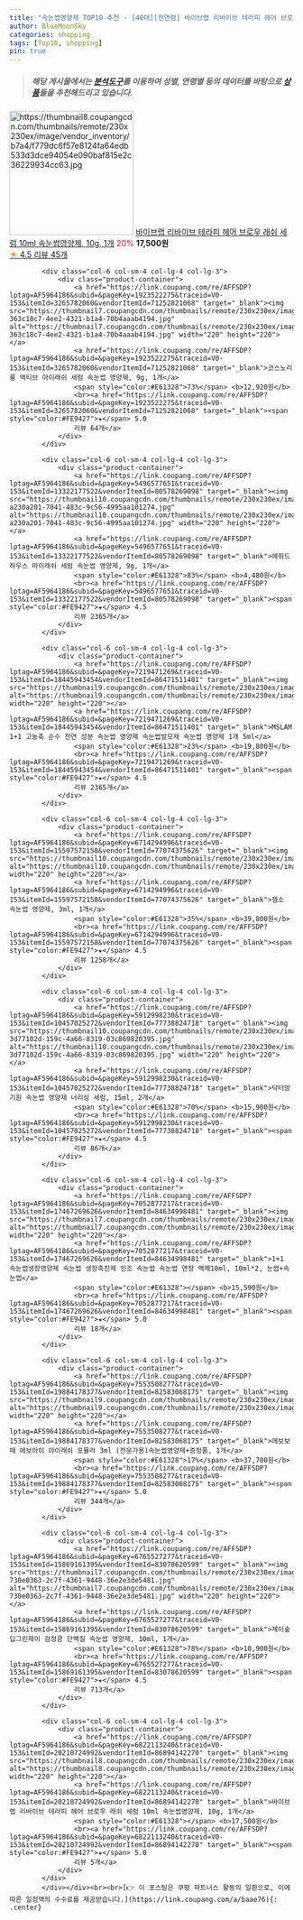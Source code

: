 ```yaml
---
title: "속눈썹영양제 TOP10 추천 - [40대][전연령] 바이브랩 리바이브 테라피 헤어 브로우 래쉬 세럼 10ml 속눈썹영양제, 10g, 1개"
author: BlueMoonSky
categories: shopping
tags: [Top10, shopping]
pin: true
---
```


> ##### 해당 게시물에서는 [**분석도구**](https://itemscout.io/)를 이용하여 **성별**, **연령별** 등의 데이터를 바탕으로 [**상품**](https://link.coupang.com/a/baae76)들을 추천해드리고 있습니다.
<div class="container"><div class="row">
            <div class="col-6 col-sm-4 col-lg-4 col-lg-3">
                <div class="product-container">
                    <a href="https://link.coupang.com/re/AFFSDP?lptag=AF5964186&subid=&pageKey=6822113240&traceid=V0-153&itemId=20210724992&vendorItemId=86894142270" target="_blank"><img src="https://thumbnail8.coupangcdn.com/thumbnails/remote/230x230ex/image/vendor_inventory/b7a4/f779dc6f57e8124fa64edb533d3dce94054e090baf815e2c36229934cc63.jpg" alt="https://thumbnail8.coupangcdn.com/thumbnails/remote/230x230ex/image/vendor_inventory/b7a4/f779dc6f57e8124fa64edb533d3dce94054e090baf815e2c36229934cc63.jpg" width="220" height="220"></a>
                    <a href="https://link.coupang.com/re/AFFSDP?lptag=AF5964186&subid=&pageKey=6822113240&traceid=V0-153&itemId=20210724992&vendorItemId=86894142270" target="_blank">바이브랩 리바이브 테라피 헤어 브로우 래쉬 세럼 10ml 속눈썹영양제, 10g, 1개</a>
                    <span style="color:#E61328">20%</span> <b>17,500원</b>
                    <br><a href="https://link.coupang.com/re/AFFSDP?lptag=AF5964186&subid=&pageKey=6822113240&traceid=V0-153&itemId=20210724992&vendorItemId=86894142270" target="_blank"><span style="color:#FE9427">★</span> 4.5
                    리뷰 45개</a>
                </div>
            </div>
            
            <div class="col-6 col-sm-4 col-lg-4 col-lg-3">
                <div class="product-container">
                    <a href="https://link.coupang.com/re/AFFSDP?lptag=AF5964186&subid=&pageKey=1923522275&traceid=V0-153&itemId=3265782060&vendorItemId=71252821068" target="_blank"><img src="https://thumbnail7.coupangcdn.com/thumbnails/remote/230x230ex/image/retail/images/3227743068838015-363c18c7-4ee2-4321-b1a4-70b4aaab4194.jpg" alt="https://thumbnail7.coupangcdn.com/thumbnails/remote/230x230ex/image/retail/images/3227743068838015-363c18c7-4ee2-4321-b1a4-70b4aaab4194.jpg" width="220" height="220"></a>
                    <a href="https://link.coupang.com/re/AFFSDP?lptag=AF5964186&subid=&pageKey=1923522275&traceid=V0-153&itemId=3265782060&vendorItemId=71252821068" target="_blank">코스노리 롱 액티브 아이래쉬 세럼 속눈썹 영양제, 9g, 1개</a>
                    <span style="color:#E61328">73%</span> <b>12,920원</b>
                    <br><a href="https://link.coupang.com/re/AFFSDP?lptag=AF5964186&subid=&pageKey=1923522275&traceid=V0-153&itemId=3265782060&vendorItemId=71252821068" target="_blank"><span style="color:#FE9427">★</span> 5.0
                    리뷰 64개</a>
                </div>
            </div>
            
            <div class="col-6 col-sm-4 col-lg-4 col-lg-3">
                <div class="product-container">
                    <a href="https://link.coupang.com/re/AFFSDP?lptag=AF5964186&subid=&pageKey=5496577651&traceid=V0-153&itemId=13322177522&vendorItemId=80578269098" target="_blank"><img src="https://thumbnail10.coupangcdn.com/thumbnails/remote/230x230ex/image/retail/images/671552078397913-a230a201-7041-483c-9c56-4995aa101274.jpg" alt="https://thumbnail10.coupangcdn.com/thumbnails/remote/230x230ex/image/retail/images/671552078397913-a230a201-7041-483c-9c56-4995aa101274.jpg" width="220" height="220"></a>
                    <a href="https://link.coupang.com/re/AFFSDP?lptag=AF5964186&subid=&pageKey=5496577651&traceid=V0-153&itemId=13322177522&vendorItemId=80578269098" target="_blank">에뛰드하우스 마이래쉬 세럼 속눈썹 영양제, 9g, 1개</a>
                    <span style="color:#E61328">83%</span> <b>4,480원</b>
                    <br><a href="https://link.coupang.com/re/AFFSDP?lptag=AF5964186&subid=&pageKey=5496577651&traceid=V0-153&itemId=13322177522&vendorItemId=80578269098" target="_blank"><span style="color:#FE9427">★</span> 4.5
                    리뷰 2365개</a>
                </div>
            </div>
            
            <div class="col-6 col-sm-4 col-lg-4 col-lg-3">
                <div class="product-container">
                    <a href="https://link.coupang.com/re/AFFSDP?lptag=AF5964186&subid=&pageKey=7219471269&traceid=V0-153&itemId=18445943454&vendorItemId=86471511401" target="_blank"><img src="https://thumbnail9.coupangcdn.com/thumbnails/remote/230x230ex/image/vendor_inventory/2369/69b9c6072fa3908fe2465b7e42962574d658a8fe20618e909b4fb3e2c17c.jpg" alt="https://thumbnail9.coupangcdn.com/thumbnails/remote/230x230ex/image/vendor_inventory/2369/69b9c6072fa3908fe2465b7e42962574d658a8fe20618e909b4fb3e2c17c.jpg" width="220" height="220"></a>
                    <a href="https://link.coupang.com/re/AFFSDP?lptag=AF5964186&subid=&pageKey=7219471269&traceid=V0-153&itemId=18445943454&vendorItemId=86471511401" target="_blank">MSLAM 1+1 고농축 순수 천연 성분 속눈썹 영양제 속눈썹발모제 속눈썹 영양제 1개 5ml</a>
                    <span style="color:#E61328">23%</span> <b>19,800원</b>
                    <br><a href="https://link.coupang.com/re/AFFSDP?lptag=AF5964186&subid=&pageKey=7219471269&traceid=V0-153&itemId=18445943454&vendorItemId=86471511401" target="_blank"><span style="color:#FE9427">★</span> 4.5
                    리뷰 2365개</a>
                </div>
            </div>
            
            <div class="col-6 col-sm-4 col-lg-4 col-lg-3">
                <div class="product-container">
                    <a href="https://link.coupang.com/re/AFFSDP?lptag=AF5964186&subid=&pageKey=6714294996&traceid=V0-153&itemId=15597572158&vendorItemId=77074375626" target="_blank"><img src="https://thumbnail10.coupangcdn.com/thumbnails/remote/230x230ex/image/vendor_inventory/3ac5/25cf9604b61a7397347cb0623ef9d6471eeb60841130d4d0aa50135e2e20.jpg" alt="https://thumbnail10.coupangcdn.com/thumbnails/remote/230x230ex/image/vendor_inventory/3ac5/25cf9604b61a7397347cb0623ef9d6471eeb60841130d4d0aa50135e2e20.jpg" width="220" height="220"></a>
                    <a href="https://link.coupang.com/re/AFFSDP?lptag=AF5964186&subid=&pageKey=6714294996&traceid=V0-153&itemId=15597572158&vendorItemId=77074375626" target="_blank">젬소 속눈썹 영양제, 3ml, 1개</a>
                    <span style="color:#E61328">35%</span> <b>39,800원</b>
                    <br><a href="https://link.coupang.com/re/AFFSDP?lptag=AF5964186&subid=&pageKey=6714294996&traceid=V0-153&itemId=15597572158&vendorItemId=77074375626" target="_blank"><span style="color:#FE9427">★</span> 4.5
                    리뷰 1258개</a>
                </div>
            </div>
            
            <div class="col-6 col-sm-4 col-lg-4 col-lg-3">
                <div class="product-container">
                    <a href="https://link.coupang.com/re/AFFSDP?lptag=AF5964186&subid=&pageKey=5912998230&traceid=V0-153&itemId=10457025272&vendorItemId=77738824718" target="_blank"><img src="https://thumbnail10.coupangcdn.com/thumbnails/remote/230x230ex/image/retail/images/3227286199144159-3d77102d-159c-4a66-8319-03c869820395.jpg" alt="https://thumbnail10.coupangcdn.com/thumbnails/remote/230x230ex/image/retail/images/3227286199144159-3d77102d-159c-4a66-8319-03c869820395.jpg" width="220" height="220"></a>
                    <a href="https://link.coupang.com/re/AFFSDP?lptag=AF5964186&subid=&pageKey=5912998230&traceid=V0-153&itemId=10457025272&vendorItemId=77738824718" target="_blank">닥터방기원 속눈썹 영양제 너리싱 세럼, 15ml, 2개</a>
                    <span style="color:#E61328">70%</span> <b>15,900원</b>
                    <br><a href="https://link.coupang.com/re/AFFSDP?lptag=AF5964186&subid=&pageKey=5912998230&traceid=V0-153&itemId=10457025272&vendorItemId=77738824718" target="_blank"><span style="color:#FE9427">★</span> 4.5
                    리뷰 86개</a>
                </div>
            </div>
            
            <div class="col-6 col-sm-4 col-lg-4 col-lg-3">
                <div class="product-container">
                    <a href="https://link.coupang.com/re/AFFSDP?lptag=AF5964186&subid=&pageKey=7052877217&traceid=V0-153&itemId=17467269626&vendorItemId=84634998481" target="_blank"><img src="https://thumbnail7.coupangcdn.com/thumbnails/remote/230x230ex/image/vendor_inventory/f35a/3d0d52e59b175a41f38961de0c1694ef068b2dd070f2c302d640df430cf8.jpeg" alt="https://thumbnail7.coupangcdn.com/thumbnails/remote/230x230ex/image/vendor_inventory/f35a/3d0d52e59b175a41f38961de0c1694ef068b2dd070f2c302d640df430cf8.jpeg" width="220" height="220"></a>
                    <a href="https://link.coupang.com/re/AFFSDP?lptag=AF5964186&subid=&pageKey=7052877217&traceid=V0-153&itemId=17467269626&vendorItemId=84634998481" target="_blank">1+1 속눈썹생장영양제 속눈썹 생장촉진제 인조 속눈썹 속눈썹 연장 액체10ml, 10ml*2, 눈썹+속눈썹</a>
                    <span style="color:#E61328"></span> <b>15,590원</b>
                    <br><a href="https://link.coupang.com/re/AFFSDP?lptag=AF5964186&subid=&pageKey=7052877217&traceid=V0-153&itemId=17467269626&vendorItemId=84634998481" target="_blank"><span style="color:#FE9427">★</span> 5.0
                    리뷰 18개</a>
                </div>
            </div>
            
            <div class="col-6 col-sm-4 col-lg-4 col-lg-3">
                <div class="product-container">
                    <a href="https://link.coupang.com/re/AFFSDP?lptag=AF5964186&subid=&pageKey=7553508277&traceid=V0-153&itemId=19884178377&vendorItemId=82583068175" target="_blank"><img src="https://thumbnail9.coupangcdn.com/thumbnails/remote/230x230ex/image/vendor_inventory/4385/3a8c8be35c77ffd26a8b8f11bcb51c1fe8de8542d94a6d51d1ae55b4e109.jpg" alt="https://thumbnail9.coupangcdn.com/thumbnails/remote/230x230ex/image/vendor_inventory/4385/3a8c8be35c77ffd26a8b8f11bcb51c1fe8de8542d94a6d51d1ae55b4e109.jpg" width="220" height="220"></a>
                    <a href="https://link.coupang.com/re/AFFSDP?lptag=AF5964186&subid=&pageKey=7553508277&traceid=V0-153&itemId=19884178377&vendorItemId=82583068175" target="_blank">에보보떼 에보아이 아이래쉬 포뮬라 3ml (전문가용)속눈썹영양제+증정품, 1개</a>
                    <span style="color:#E61328">17%</span> <b>37,700원</b>
                    <br><a href="https://link.coupang.com/re/AFFSDP?lptag=AF5964186&subid=&pageKey=7553508277&traceid=V0-153&itemId=19884178377&vendorItemId=82583068175" target="_blank"><span style="color:#FE9427">★</span> 5.0
                    리뷰 344개</a>
                </div>
            </div>
            
            <div class="col-6 col-sm-4 col-lg-4 col-lg-3">
                <div class="product-container">
                    <a href="https://link.coupang.com/re/AFFSDP?lptag=AF5964186&subid=&pageKey=6765527277&traceid=V0-153&itemId=15869161395&vendorItemId=83078620599" target="_blank"><img src="https://thumbnail7.coupangcdn.com/thumbnails/remote/230x230ex/image/retail/images/4858356017789027-730e0363-2c7f-4361-9448-36e2e3de5481.jpg" alt="https://thumbnail7.coupangcdn.com/thumbnails/remote/230x230ex/image/retail/images/4858356017789027-730e0363-2c7f-4361-9448-36e2e3de5481.jpg" width="220" height="220"></a>
                    <a href="https://link.coupang.com/re/AFFSDP?lptag=AF5964186&subid=&pageKey=6765527277&traceid=V0-153&itemId=15869161395&vendorItemId=83078620599" target="_blank">제이숲 딥그린제이 검정콩 단백질 속눈썹 영양제, 10ml, 1개</a>
                    <span style="color:#E61328">78%</span> <b>10,900원</b>
                    <br><a href="https://link.coupang.com/re/AFFSDP?lptag=AF5964186&subid=&pageKey=6765527277&traceid=V0-153&itemId=15869161395&vendorItemId=83078620599" target="_blank"><span style="color:#FE9427">★</span> 4.5
                    리뷰 713개</a>
                </div>
            </div>
            
            <div class="col-6 col-sm-4 col-lg-4 col-lg-3">
                <div class="product-container">
                    <a href="https://link.coupang.com/re/AFFSDP?lptag=AF5964186&subid=&pageKey=6822113240&traceid=V0-153&itemId=20210724992&vendorItemId=86894142270" target="_blank"><img src="https://thumbnail8.coupangcdn.com/thumbnails/remote/230x230ex/image/vendor_inventory/b7a4/f779dc6f57e8124fa64edb533d3dce94054e090baf815e2c36229934cc63.jpg" alt="https://thumbnail8.coupangcdn.com/thumbnails/remote/230x230ex/image/vendor_inventory/b7a4/f779dc6f57e8124fa64edb533d3dce94054e090baf815e2c36229934cc63.jpg" width="220" height="220"></a>
                    <a href="https://link.coupang.com/re/AFFSDP?lptag=AF5964186&subid=&pageKey=6822113240&traceid=V0-153&itemId=20210724992&vendorItemId=86894142270" target="_blank">바이브랩 리바이브 테라피 헤어 브로우 래쉬 세럼 10ml 속눈썹영양제, 10g, 1개</a>
                    <span style="color:#E61328"></span> <b>17,500원</b>
                    <br><a href="https://link.coupang.com/re/AFFSDP?lptag=AF5964186&subid=&pageKey=6822113240&traceid=V0-153&itemId=20210724992&vendorItemId=86894142270" target="_blank"><span style="color:#FE9427">★</span> 5.0
                    리뷰 5개</a>
                </div>
            </div>
            </div></div><br><br>[👉 이 포스팅은 쿠팡 파트너스 활동의 일환으로, 이에 따른 일정액의 수수료를 제공받습니다.](https://link.coupang.com/a/baae76){: .center}